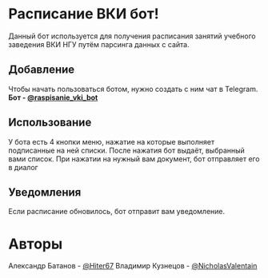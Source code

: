 # Расписание ВКИ бот!

Данный бот используется для получения расписания занятий учебного заведения ВКИ НГУ путём парсинга данных с сайта.

## Добавление

Чтобы начать пользоваться ботом, нужно создать с ним чат в Telegram.
**Бот - [@raspisanie_vki_bot](@raspisanie_vki_bot)**

## Использование

У бота есть 4 кнопки меню, нажатие на которые выполняет подписанные на ней списки. 
После нажатия бот выдаёт, выбранный вами список.
При нажатии на нужный вам документ, бот отправляет его в диалог

## Уведомления

Если расписание обновилось, бот отправит вам уведомление.

# Авторы

Александр Батанов - [@Hiter67](https://github.com/Hiter67)
Владимир Кузнецов - [@NicholasValentain](https://github.com/NicholasValentain)
